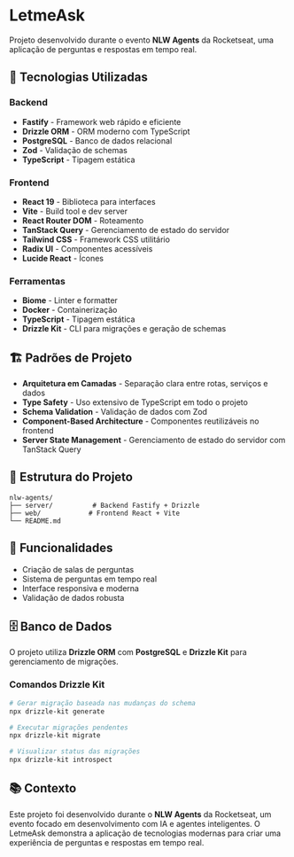 # LetmeAsk

Projeto desenvolvido durante o evento **NLW Agents** da Rocketseat, uma aplicação de perguntas e respostas em tempo real.

## 🚀 Tecnologias Utilizadas

### Backend

- **Fastify** - Framework web rápido e eficiente
- **Drizzle ORM** - ORM moderno com TypeScript
- **PostgreSQL** - Banco de dados relacional
- **Zod** - Validação de schemas
- **TypeScript** - Tipagem estática

### Frontend

- **React 19** - Biblioteca para interfaces
- **Vite** - Build tool e dev server
- **React Router DOM** - Roteamento
- **TanStack Query** - Gerenciamento de estado do servidor
- **Tailwind CSS** - Framework CSS utilitário
- **Radix UI** - Componentes acessíveis
- **Lucide React** - Ícones

### Ferramentas

- **Biome** - Linter e formatter
- **Docker** - Containerização
- **TypeScript** - Tipagem estática
- **Drizzle Kit** - CLI para migrações e geração de schemas

## 🏗️ Padrões de Projeto

- **Arquitetura em Camadas** - Separação clara entre rotas, serviços e dados
- **Type Safety** - Uso extensivo de TypeScript em todo o projeto
- **Schema Validation** - Validação de dados com Zod
- **Component-Based Architecture** - Componentes reutilizáveis no frontend
- **Server State Management** - Gerenciamento de estado do servidor com TanStack Query

## 📁 Estrutura do Projeto

```
nlw-agents/
├── server/          # Backend Fastify + Drizzle
├── web/            # Frontend React + Vite
└── README.md
```

## 🎯 Funcionalidades

- Criação de salas de perguntas
- Sistema de perguntas em tempo real
- Interface responsiva e moderna
- Validação de dados robusta

## 🗄️ Banco de Dados

O projeto utiliza **Drizzle ORM** com **PostgreSQL** e **Drizzle Kit** para gerenciamento de migrações.

### Comandos Drizzle Kit

```bash
# Gerar migração baseada nas mudanças do schema
npx drizzle-kit generate

# Executar migrações pendentes
npx drizzle-kit migrate

# Visualizar status das migrações
npx drizzle-kit introspect
```

## 📚 Contexto

Este projeto foi desenvolvido durante o **NLW Agents** da Rocketseat, um evento focado em desenvolvimento com IA e agentes inteligentes. O LetmeAsk demonstra a aplicação de tecnologias modernas para criar uma experiência de perguntas e respostas em tempo real.
